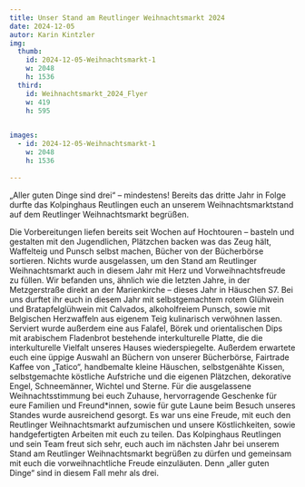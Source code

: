 ```yaml
---
title: Unser Stand am Reutlinger Weihnachtsmarkt 2024
date: 2024-12-05
autor: Karin Kintzler
img:
  thumb:
    id: 2024-12-05-Weihnachtsmarkt-1
    w: 2048
    h: 1536 
  third: 
    id: Weihnachtsmarkt_2024_Flyer
    w: 419
    h: 595
    

images:
  - id: 2024-12-05-Weihnachtsmarkt-1
    w: 2048
    h: 1536
  
---
```

„Aller guten Dinge sind drei“ – mindestens! Bereits das dritte Jahr in Folge durfte das Kolpinghaus Reutlingen euch an unserem Weihnachtsmarktstand auf dem Reutlinger Weihnachtsmarkt begrüßen. 
<!--mehr-->
Die Vorbereitungen liefen bereits seit Wochen auf Hochtouren – basteln und gestalten mit den Jugendlichen, Plätzchen backen was das Zeug hält, Waffelteig und Punsch selbst machen, Bücher von der Bücherbörse sortieren. 
Nichts wurde ausgelassen, um den Stand am Reutlinger Weihnachtsmarkt auch in diesem Jahr mit Herz und Vorweihnachtsfreude zu füllen. Wir befanden uns, ähnlich wie die letzten Jahre, in der Metzgerstraße direkt an der Marienkirche – dieses Jahr in Häuschen S7.
Bei uns durftet ihr euch in diesem Jahr mit selbstgemachtem rotem Glühwein und Bratapfelglühwein mit Calvados, alkoholfreiem Punsch, sowie mit Belgischen Herzwaffeln aus eigenem Teig kulinarisch verwöhnen lassen. Serviert wurde außerdem eine aus Falafel, Börek und orientalischen Dips mit arabischem Fladenbrot bestehende interkulturelle Platte, die die interkulturelle Vielfalt unseres Hauses wiederspiegelte. 
Außerdem erwartete euch eine üppige Auswahl an Büchern von unserer Bücherbörse, Fairtrade Kaffee von „Tatico“, handbemalte kleine Häuschen, selbstgenähte Kissen, selbstgemachte köstliche Aufstriche und die eigenen Plätzchen, dekorative Engel, Schneemänner, Wichtel und Sterne.
Für die ausgelassene Weihnachtsstimmung bei euch Zuhause, hervorragende Geschenke für eure Familien und Freund*innen, sowie für gute Laune beim Besuch unseres Standes wurde ausreichend gesorgt. 
Es war uns eine Freude, mit euch den Reutlinger Weihnachtsmarkt aufzumischen und unsere Köstlichkeiten, sowie handgefertigten Arbeiten mit euch zu teilen.
Das Kolpinghaus Reutlingen und sein Team freut sich sehr, euch auch im nächsten Jahr bei unserem Stand am Reutlinger Weihnachtsmarkt begrüßen zu dürfen und gemeinsam mit euch die vorweihnachtliche Freude einzuläuten. Denn „aller guten Dinge“ sind in diesem Fall mehr als drei. 
